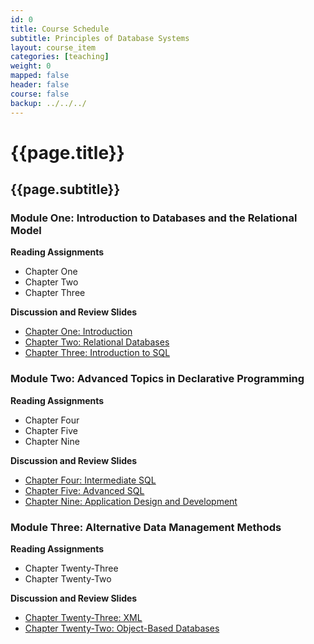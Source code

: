 ```yaml
---
id: 0 
title: Course Schedule
subtitle: Principles of Database Systems 
layout: course_item 
categories: [teaching]
weight: 0
mapped: false
header: false 
course: false 
backup: ../../../
---
```


# {{page.title}}

## {{page.subtitle}}

### Module One: Introduction to Databases and the Relational Model

**Reading Assignments**

- Chapter One
- Chapter Two
- Chapter Three

**Discussion and Review Slides**

<ul>
<li> <a target="_blank" href ="{{site.baseurl}}teaching/cs380F2014/provide/slides/cs380-chapter1.html">Chapter One: Introduction</a>
<li> <a target="_blank" href ="{{site.baseurl}}teaching/cs380F2014/provide/slides/cs380-chapter2.html">Chapter Two: Relational Databases</a>
<li> <a target="_blank" href ="{{site.baseurl}}teaching/cs380F2014/provide/slides/cs380-chapter3.html">Chapter Three: Introduction to SQL</a>
</ul>

### Module Two: Advanced Topics in Declarative Programming

**Reading Assignments**

- Chapter Four
- Chapter Five
- Chapter Nine

**Discussion and Review Slides**

<ul>
<li> <a target="_blank" href ="{{site.baseurl}}teaching/cs380F2014/provide/slides/cs380-chapter4.html">Chapter Four: Intermediate SQL</a>
<li> <a target="_blank" href ="{{site.baseurl}}teaching/cs380F2014/provide/slides/cs380-chapter5.html">Chapter Five: Advanced SQL</a>
<li> <a target="_blank" href ="{{site.baseurl}}teaching/cs380F2014/provide/slides/cs380-chapter9.html">Chapter Nine: Application Design and Development</a>
</ul>

### Module Three: Alternative Data Management Methods

**Reading Assignments**

- Chapter Twenty-Three
- Chapter Twenty-Two

**Discussion and Review Slides**

<ul>
<li> <a target="_blank" href ="{{site.baseurl}}teaching/cs380F2014/provide/slides/cs380-chapter23.html">Chapter Twenty-Three: XML</a>
<li> <a target="_blank" href ="{{site.baseurl}}teaching/cs380F2014/provide/slides/cs380-chapter22.html">Chapter Twenty-Two: Object-Based Databases</a>
</ul>



